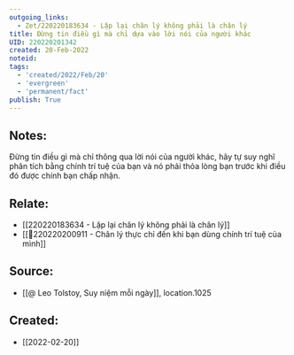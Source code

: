 ```yaml
---
outgoing_links:
  - Zet/220220183634 - Lặp lại chân lý không phải là chân lý
title: Đừng tin điều gì mà chỉ dựa vào lời nói của người khác
UID: 220220201342
created: 20-Feb-2022
noteid:
tags:
  - 'created/2022/Feb/20'
  - 'evergreen'
  - 'permanent/fact'
publish: True
---
```

## Notes:
Đừng tin điều gì mà chỉ thông qua lời nói của người khác, hãy tự suy nghĩ phân tích bằng chính trí tuệ của bạn và nó phải thỏa lòng bạn trước khi điều đó được chính bạn chấp nhận.

## Relate:
- [[220220183634 - Lặp lại chân lý không phải là chân lý]]
- [[💬220220200911 - Chân lý thực chỉ đến khi bạn dùng chính trí tuệ của mình]]

## Source:
- [[@ Leo Tolstoy, Suy niệm mỗi ngày]], location.1025




## Created:
- [[2022-02-20]]
